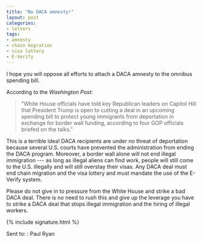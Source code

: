 ```yaml
---
title: "No DACA amnesty!"
layout: post
categories:
- letters
tags:
- amnesty
- chain migration
- visa lottery
- E-Verify
---
```


I hope you will oppose all efforts to attach a DACA amnesty to the omnibus spending bill.

According to the *Washington Post:*

> "White House officials have told key Republican leaders on Capitol Hill that President Trump is open to cutting a deal in an upcoming spending bill to protect young immigrants from deportation in exchange for border wall funding, according to four GOP officials briefed on the talks."

This is a terrible idea! DACA recipients are under no threat of deportation because several U.S. courts have prevented the administration from ending the DACA program. Moreover, a border wall alone will not end illegal immigration --- as long as illegal aliens can find work, people will still come to the U.S. illegally and will still overstay their visas. Any DACA deal must end chain migration and the visa lottery and must mandate the use of the E-Verify system.

Please do not give in to pressure from the White House and strike a bad DACA deal. There is no need to rush this and give up the leverage you have to strike a DACA deal that stops illegal immigration and the hiring of illegal workers.

{% include signature.html %}

Sent to:
: Paul Ryan
